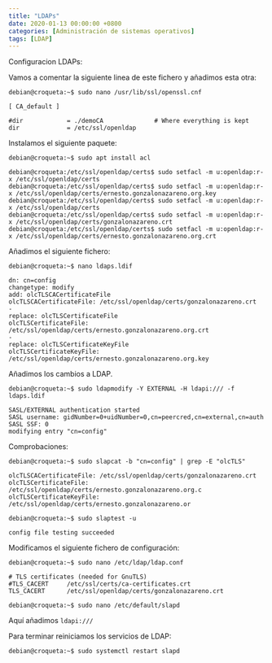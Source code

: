 ```yaml
---
title: "LDAPs"
date: 2020-01-13 00:00:00 +0800
categories: [Administración de sistemas operativos]
tags: [LDAP]
---
```


Configuracion LDAPs:

Vamos a comentar la siguiente linea de este fichero y añadimos esta otra:

```
debian@croqueta:~$ sudo nano /usr/lib/ssl/openssl.cnf

[ CA_default ]

#dir            = ./demoCA              # Where everything is kept
dir             = /etc/ssl/openldap
```

Instalamos el siguiente paquete:

```
debian@croqueta:~$ sudo apt install acl

debian@croqueta:/etc/ssl/openldap/certs$ sudo setfacl -m u:openldap:r-x /etc/ssl/openldap/certs
debian@croqueta:/etc/ssl/openldap/certs$ sudo setfacl -m u:openldap:r-x /etc/ssl/openldap/certs/ernesto.gonzalonazareno.org.key
debian@croqueta:/etc/ssl/openldap/certs$ sudo setfacl -m u:openldap:r-x /etc/ssl/openldap/certs
debian@croqueta:/etc/ssl/openldap/certs$ sudo setfacl -m u:openldap:r-x /etc/ssl/openldap/certs/gonzalonazareno.crt
debian@croqueta:/etc/ssl/openldap/certs$ sudo setfacl -m u:openldap:r-x /etc/ssl/openldap/certs/ernesto.gonzalonazareno.org.crt
``` 

Añadimos el siguiente fichero:

```
debian@croqueta:~$ nano ldaps.ldif

dn: cn=config
changetype: modify
add: olcTLSCACertificateFile
olcTLSCACertificateFile: /etc/ssl/openldap/certs/gonzalonazareno.crt
-
replace: olcTLSCertificateFile
olcTLSCertificateFile: /etc/ssl/openldap/certs/ernesto.gonzalonazareno.org.crt
-
replace: olcTLSCertificateKeyFile
olcTLSCertificateKeyFile: /etc/ssl/openldap/certs/ernesto.gonzalonazareno.org.key
```

Añadimos los cambios a LDAP.

```
debian@croqueta:~$ sudo ldapmodify -Y EXTERNAL -H ldapi:/// -f ldaps.ldif

SASL/EXTERNAL authentication started
SASL username: gidNumber=0+uidNumber=0,cn=peercred,cn=external,cn=auth
SASL SSF: 0
modifying entry "cn=config" 
```

Comprobaciones:

```
debian@croqueta:~$ sudo slapcat -b "cn=config" | grep -E "olcTLS" 

olcTLSCACertificateFile: /etc/ssl/openldap/certs/gonzalonazareno.crt
olcTLSCertificateFile: /etc/ssl/openldap/certs/ernesto.gonzalonazareno.org.c
olcTLSCertificateKeyFile: /etc/ssl/openldap/certs/ernesto.gonzalonazareno.or
```

```
debian@croqueta:~$ sudo slaptest -u

config file testing succeeded
```

Modificamos el siguiente fichero de configuración:

```
debian@croqueta:~$ sudo nano /etc/ldap/ldap.conf

# TLS certificates (needed for GnuTLS)
#TLS_CACERT     /etc/ssl/certs/ca-certificates.crt
TLS_CACERT      /etc/ssl/openldap/certs/gonzalonazareno.crt
```

`debian@croqueta:~$ sudo nano /etc/default/slapd`

Aquí añadimos `ldapi:///`

Para terminar reiniciamos los servicios de LDAP:

    debian@croqueta:~$ sudo systemctl restart slapd

